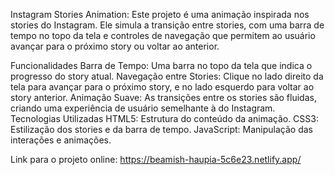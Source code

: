 Instagram Stories Animation: Este projeto é uma animação inspirada nos stories do Instagram. Ele simula a transição entre stories, 
com uma barra de tempo no topo da tela e controles de navegação que permitem ao usuário avançar para o próximo story ou voltar ao anterior.

Funcionalidades
Barra de Tempo: Uma barra no topo da tela que indica o progresso do story atual.
Navegação entre Stories: Clique no lado direito da tela para avançar para o próximo story, e no lado esquerdo para voltar ao story anterior.
Animação Suave: As transições entre os stories são fluidas, criando uma experiência de usuário semelhante à do Instagram.
Tecnologias Utilizadas
HTML5: Estrutura do conteúdo da animação.
CSS3: Estilização dos stories e da barra de tempo.
JavaScript: Manipulação das interações e animações.

Link para o projeto online: https://beamish-haupia-5c6e23.netlify.app/

